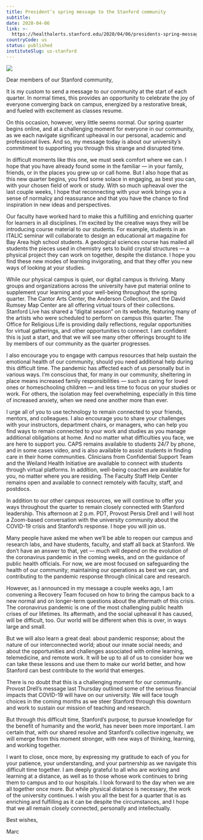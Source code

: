 ```yaml
---
title: President’s spring message to the Stanford community
subtitle: 
date: 2020-04-06
link: >-
  https://healthalerts.stanford.edu/2020/04/06/presidents-spring-message-to-the-stanford-community/
countryCode: us
status: published
instituteSlug: us-stanford
---
```

![](https://healthalerts.stanford.edu/wp-content/uploads/sites/10/2020/03/MTL.jpg)

Dear members of our Stanford community,

It is my custom to send a message to our community at the start of each quarter. In normal times, this provides an opportunity to celebrate the joy of everyone converging back on campus, energized by a restorative break, and fueled with excitement as classes resume.

On this occasion, however, very little seems normal. Our spring quarter begins online, and at a challenging moment for everyone in our community, as we each navigate significant upheaval in our personal, academic and professional lives. And so, my message today is about our university’s commitment to supporting you through this strange and disrupted time.

In difficult moments like this one, we must seek comfort where we can. I hope that you have already found some in the familiar — in your family, friends, or in the places you grew up or call home. But I also hope that as this new quarter begins, you find some solace in engaging, as best you can, with your chosen field of work or study. With so much upheaval over the last couple weeks, I hope that reconnecting with your work brings you a sense of normalcy and reassurance and that you have the chance to find inspiration in new ideas and perspectives.

Our faculty have worked hard to make this a fulfilling and enriching quarter for learners in all disciplines. I’m excited by the creative ways they will be introducing course material to our students. For example, students in an ITALIC seminar will collaborate to design an educational art magazine for Bay Area high school students. A geological sciences course has mailed all students the pieces used in chemistry sets to build crystal structures — a physical project they can work on together, despite the distance. I hope you find these new modes of learning invigorating, and that they offer you new ways of looking at your studies.

While our physical campus is quiet, our digital campus is thriving. Many groups and organizations across the university have put material online to supplement your learning and your well-being throughout the spring quarter. The Cantor Arts Center, the Anderson Collection, and the David Rumsey Map Center are all offering virtual tours of their collections. Stanford Live has shared a “digital season” on its website, featuring many of the artists who were scheduled to perform on campus this quarter. The Office for Religious Life is providing daily reflections, regular opportunities for virtual gatherings, and other opportunities to connect. I am confident this is just a start, and that we will see many other offerings brought to life by members of our community as the quarter progresses.

I also encourage you to engage with campus resources that help sustain the emotional health of our community, should you need additional help during this difficult time. The pandemic has affected each of us personally but in various ways. I’m conscious that, for many in our community, sheltering in place means increased family responsibilities — such as caring for loved ones or homeschooling children — and less time to focus on your studies or work. For others, the isolation may feel overwhelming, especially in this time of increased anxiety, when we need one another more than ever.

I urge all of you to use technology to remain connected to your friends, mentors, and colleagues. I also encourage you to share your challenges with your instructors, department chairs, or managers, who can help you find ways to remain connected to your work and studies as you manage additional obligations at home. And no matter what difficulties you face, we are here to support you. CAPS remains available to students 24/7 by phone, and in some cases video, and is also available to assist students in finding care in their home communities. Clinicians from Confidential Support Team and the Weiland Health Initiative are available to connect with students through virtual platforms. In addition, well-being coaches are available for you, no matter where you are residing. The Faculty Staff Help Center remains open and available to connect remotely with faculty, staff, and postdocs.

In addition to our other campus resources, we will continue to offer you ways throughout the quarter to remain closely connected with Stanford leadership. This afternoon at 2 p.m. PDT, Provost Persis Drell and I will host a Zoom-based conversation with the university community about the COVID-19 crisis and Stanford’s response. I hope you will join us.

Many people have asked me when we’ll be able to reopen our campus and research labs, and have students, faculty, and staff all back at Stanford. We don’t have an answer to that, yet — much will depend on the evolution of the coronavirus pandemic in the coming weeks, and on the guidance of public health officials. For now, we are most focused on safeguarding the health of our community; maintaining our operations as best we can, and contributing to the pandemic response through clinical care and research.

However, as I announced in my message a couple weeks ago, I am convening a Recovery Team focused on how to bring the campus back to a new normal and on longer-term questions about the aftermath of this crisis. The coronavirus pandemic is one of the most challenging public health crises of our lifetimes. Its aftermath, and the social upheaval it has caused, will be difficult, too. Our world will be different when this is over, in ways large and small.

But we will also learn a great deal: about pandemic response; about the nature of our interconnected world; about our innate social needs; and about the opportunities and challenges associated with online learning, telemedicine, and remote work. It will be up to all of us to consider how we can take these lessons and use them to make our world better, and how Stanford can best contribute to the world that emerges.

There is no doubt that this is a challenging moment for our community. Provost Drell’s message last Thursday outlined some of the serious financial impacts that COVID-19 will have on our university. We will face tough choices in the coming months as we steer Stanford through this downturn and work to sustain our mission of teaching and research.

But through this difficult time, Stanford’s purpose, to pursue knowledge for the benefit of humanity and the world, has never been more important. I am certain that, with our shared resolve and Stanford’s collective ingenuity, we will emerge from this moment stronger, with new ways of thinking, learning, and working together.

I want to close, once more, by expressing my gratitude to each of you for your patience, your understanding, and your partnership as we navigate this difficult time together. I am deeply grateful to all who are working and learning at a distance, as well as to those whose work continues to bring them to campus and to our hospitals. I look forward to the day when we are all together once more. But while physical distance is necessary, the work of the university continues. I wish you all the best for a quarter that is as enriching and fulfilling as it can be despite the circumstances, and I hope that we all remain closely connected, personally and intellectually.

Best wishes,

Marc